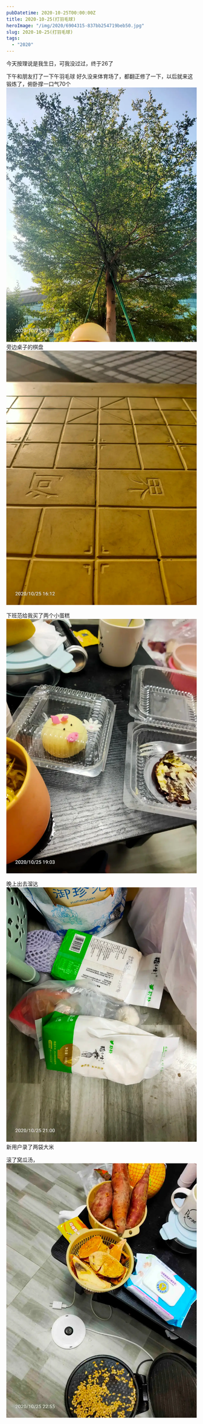 ```yaml
---
pubDatetime: 2020-10-25T00:00:00Z
title: 2020-10-25(打羽毛球)
heroImage: "/img/2020/6904315-837bb254719beb50.jpg"
slug: 2020-10-25(打羽毛球)
tags:
  - "2020"
---
```


今天按理说是我生日，可我没过过，终于26了

下午和朋友打了一下午羽毛球
好久没来体育场了，都翻正修了一下，以后就来这锻炼了，俯卧撑一口气70个
![](../../../../public/img/2020/6904315-837bb254719beb50.jpg)
旁边桌子的棋盘![](../../../../public/img/2020/6904315-2c1570baf13c1734.jpg)

下班范给我买了两个小蛋糕
![](../../../../public/img/2020/6904315-811f07fa0ee0aed5.jpg)

晚上出去溜达![](../../../../public/img/2020/6904315-256529f1ec1b81ce.jpg)
新用户录了两袋大米

滚了窝瓜汤，
![](../../../../public/img/2020/6904315-972569627166e0d6.jpg)
